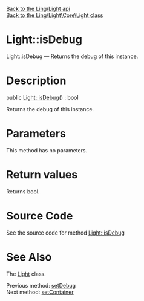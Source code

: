 [Back to the Ling/Light api](https://github.com/lingtalfi/Light/blob/master/doc/api/Ling/Light.md)<br>
[Back to the Ling\Light\Core\Light class](https://github.com/lingtalfi/Light/blob/master/doc/api/Ling/Light/Core/Light.md)


Light::isDebug
================



Light::isDebug — Returns the debug of this instance.




Description
================


public [Light::isDebug](https://github.com/lingtalfi/Light/blob/master/doc/api/Ling/Light/Core/Light/isDebug.md)() : bool




Returns the debug of this instance.




Parameters
================

This method has no parameters.


Return values
================

Returns bool.








Source Code
===========
See the source code for method [Light::isDebug](https://github.com/lingtalfi/Light/blob/master/Core/Light.php#L194-L197)


See Also
================

The [Light](https://github.com/lingtalfi/Light/blob/master/doc/api/Ling/Light/Core/Light.md) class.

Previous method: [setDebug](https://github.com/lingtalfi/Light/blob/master/doc/api/Ling/Light/Core/Light/setDebug.md)<br>Next method: [setContainer](https://github.com/lingtalfi/Light/blob/master/doc/api/Ling/Light/Core/Light/setContainer.md)<br>


